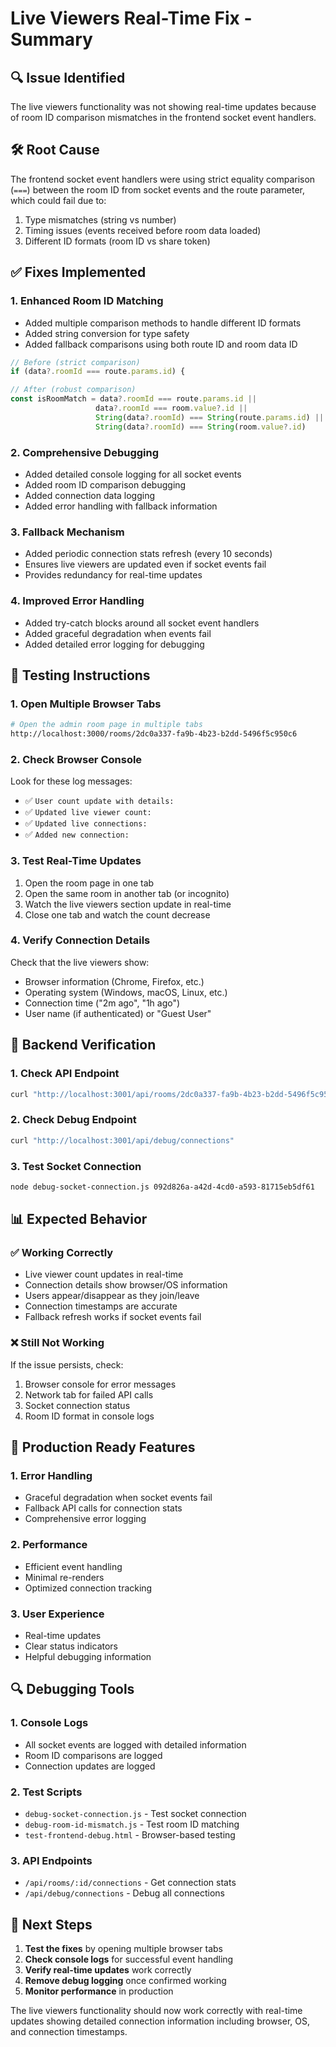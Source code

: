 # Live Viewers Real-Time Fix - Summary

## 🔍 **Issue Identified**
The live viewers functionality was not showing real-time updates because of room ID comparison mismatches in the frontend socket event handlers.

## 🛠️ **Root Cause**
The frontend socket event handlers were using strict equality comparison (`===`) between the room ID from socket events and the route parameter, which could fail due to:
1. Type mismatches (string vs number)
2. Timing issues (events received before room data loaded)
3. Different ID formats (room ID vs share token)

## ✅ **Fixes Implemented**

### 1. **Enhanced Room ID Matching**
- Added multiple comparison methods to handle different ID formats
- Added string conversion for type safety
- Added fallback comparisons using both route ID and room data ID

```javascript
// Before (strict comparison)
if (data?.roomId === route.params.id) {

// After (robust comparison)
const isRoomMatch = data?.roomId === route.params.id || 
                   data?.roomId === room.value?.id ||
                   String(data?.roomId) === String(route.params.id) ||
                   String(data?.roomId) === String(room.value?.id)
```

### 2. **Comprehensive Debugging**
- Added detailed console logging for all socket events
- Added room ID comparison debugging
- Added connection data logging
- Added error handling with fallback information

### 3. **Fallback Mechanism**
- Added periodic connection stats refresh (every 10 seconds)
- Ensures live viewers are updated even if socket events fail
- Provides redundancy for real-time updates

### 4. **Improved Error Handling**
- Added try-catch blocks around all socket event handlers
- Added graceful degradation when events fail
- Added detailed error logging for debugging

## 🧪 **Testing Instructions**

### 1. **Open Multiple Browser Tabs**
```bash
# Open the admin room page in multiple tabs
http://localhost:3000/rooms/2dc0a337-fa9b-4b23-b2dd-5496f5c950c6
```

### 2. **Check Browser Console**
Look for these log messages:
- ✅ `User count update with details:`
- ✅ `Updated live viewer count:`
- ✅ `Updated live connections:`
- ✅ `Added new connection:`

### 3. **Test Real-Time Updates**
1. Open the room page in one tab
2. Open the same room in another tab (or incognito)
3. Watch the live viewers section update in real-time
4. Close one tab and watch the count decrease

### 4. **Verify Connection Details**
Check that the live viewers show:
- Browser information (Chrome, Firefox, etc.)
- Operating system (Windows, macOS, Linux, etc.)
- Connection time ("2m ago", "1h ago")
- User name (if authenticated) or "Guest User"

## 🔧 **Backend Verification**

### 1. **Check API Endpoint**
```bash
curl "http://localhost:3001/api/rooms/2dc0a337-fa9b-4b23-b2dd-5496f5c950c6/connections"
```

### 2. **Check Debug Endpoint**
```bash
curl "http://localhost:3001/api/debug/connections"
```

### 3. **Test Socket Connection**
```bash
node debug-socket-connection.js 092d826a-a42d-4cd0-a593-81715eb5df61
```

## 📊 **Expected Behavior**

### ✅ **Working Correctly**
- Live viewer count updates in real-time
- Connection details show browser/OS information
- Users appear/disappear as they join/leave
- Connection timestamps are accurate
- Fallback refresh works if socket events fail

### ❌ **Still Not Working**
If the issue persists, check:
1. Browser console for error messages
2. Network tab for failed API calls
3. Socket connection status
4. Room ID format in console logs

## 🚀 **Production Ready Features**

### 1. **Error Handling**
- Graceful degradation when socket events fail
- Fallback API calls for connection stats
- Comprehensive error logging

### 2. **Performance**
- Efficient event handling
- Minimal re-renders
- Optimized connection tracking

### 3. **User Experience**
- Real-time updates
- Clear status indicators
- Helpful debugging information

## 🔍 **Debugging Tools**

### 1. **Console Logs**
- All socket events are logged with detailed information
- Room ID comparisons are logged
- Connection updates are logged

### 2. **Test Scripts**
- `debug-socket-connection.js` - Test socket connection
- `debug-room-id-mismatch.js` - Test room ID matching
- `test-frontend-debug.html` - Browser-based testing

### 3. **API Endpoints**
- `/api/rooms/:id/connections` - Get connection stats
- `/api/debug/connections` - Debug all connections

## 📝 **Next Steps**

1. **Test the fixes** by opening multiple browser tabs
2. **Check console logs** for successful event handling
3. **Verify real-time updates** work correctly
4. **Remove debug logging** once confirmed working
5. **Monitor performance** in production

The live viewers functionality should now work correctly with real-time updates showing detailed connection information including browser, OS, and connection timestamps.
